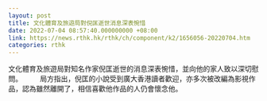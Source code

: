 ```yaml
---
layout: post
title: 文化體育及旅遊局對倪匡逝世消息深表惋惜
date: 2022-07-04 08:57:40.000000000 +08:00
link: https://news.rthk.hk/rthk/ch/component/k2/1656056-20220704.htm
categories: rthk
---
```


文化體育及旅遊局對知名作家倪匡逝世的消息深表惋惜，並向他的家人致以深切慰問。
　　 
局方指出，倪匡的小說受到廣大香港讀者歡迎，亦多次被改編為影視作品，認為雖然離開了，相信喜歡他作品的人仍會懷念他。
